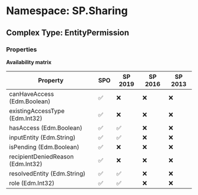# Namespace: SP.Sharing

## Complex Type: EntityPermission

### Properties

**Availability matrix**

Property | SPO | SP 2019 | SP 2016 | SP 2013
----------|-----|---------|---------|--------
canHaveAccess (Edm.Boolean) | ✅ | ❌ | ❌ | ❌
existingAccessType (Edm.Int32) | ✅ | ❌ | ❌ | ❌
hasAccess (Edm.Boolean) | ✅ | ✅ | ❌ | ❌
inputEntity (Edm.String) | ✅ | ✅ | ❌ | ❌
isPending (Edm.Boolean) | ✅ | ❌ | ❌ | ❌
recipientDeniedReason (Edm.Int32) | ✅ | ❌ | ❌ | ❌
resolvedEntity (Edm.String) | ✅ | ✅ | ❌ | ❌
role (Edm.Int32) | ✅ | ✅ | ❌ | ❌
